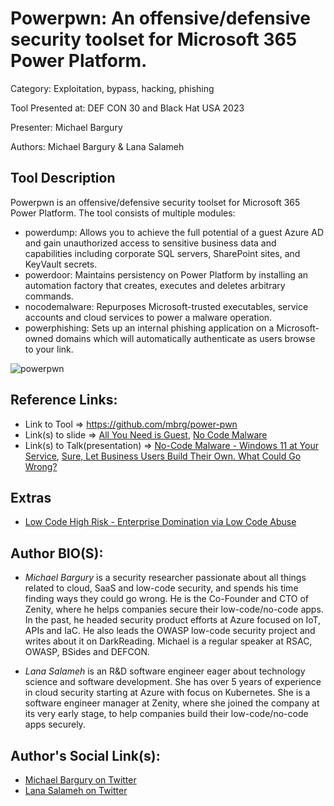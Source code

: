 # Powerpwn: An offensive/defensive security toolset for Microsoft 365 Power Platform.
Category: Exploitation, bypass, hacking, phishing

Tool Presented at: DEF CON 30 and Black Hat USA 2023

Presenter: Michael Bargury

Authors: Michael Bargury & Lana Salameh

## Tool Description
Powerpwn is an offensive/defensive security toolset for Microsoft 365 Power Platform.
The tool consists of multiple modules:
- powerdump: Allows you to achieve the full potential of a guest Azure AD and gain unauthorized access to sensitive business data and capabilities including corporate SQL servers, SharePoint sites, and KeyVault secrets.
- powerdoor: Maintains persistency on Power Platform by installing an automation factory that creates, executes and deletes arbitrary commands.
- nocodemalware: Repurposes Microsoft-trusted executables, service accounts and cloud services to power a malware operation.
- powerphishing: Sets up an internal phishing application on a Microsoft-owned domains which will automatically authenticate as users browse to your link.

![powerpwn](https://github.com/mbrg/power-pwn/blob/main/wiki/powerpwn_asci_black.png)

## Reference Links:
- Link to Tool => https://github.com/mbrg/power-pwn
- Link(s) to slide => [All You Need is Guest](https://www.mbgsec.com/assets/pdfs/2023-08-10_BHUSA-2023_All_You_Need_is_Guest.pdf), [No Code Malware](https://www.mbgsec.com/assets/pdfs/2022-08-13_DEFCON30_No_Code_Malware.pdf)
- Link(s) to Talk(presentation) => [No-Code Malware - Windows 11 at Your Service](https://www.youtube.com/watch?v=e8PEIOa6W9M), [Sure, Let Business Users Build Their Own. What Could Go Wrong?](https://www.youtube.com/watch?v=nHDUVzrpZEk&t=23971s)

## Extras
- [Low Code High Risk - Enterprise Domination via Low Code Abuse](https://www.youtube.com/watch?v=D3A62Rzozq4)

## Author BIO(S):
- *Michael Bargury* is a security researcher passionate about all things related to cloud, SaaS and low-code security, and spends his time finding ways they could go wrong. He is the Co-Founder and CTO of Zenity, where he helps companies secure their low-code/no-code apps. In the past, he headed security product efforts at Azure focused on IoT, APIs and IaC. He also leads the OWASP low-code security project and writes about it on DarkReading. Michael is a regular speaker at RSAC, OWASP, BSides and DEFCON.

- *Lana Salameh* is an R&D software engineer eager about technology science and software development. She has over 5 years of experience in cloud security starting at Azure with focus on Kubernetes.
She is a software engineer manager at Zenity, where she joined the company at its very early stage, to help companies build their low-code/no-code apps securely.

## Author's Social Link(s):
- [Michael Bargury on Twitter](https://twitter.com/mbrg0)
- [Lana Salameh on Twitter](https://twitter.com/lana__salameh)